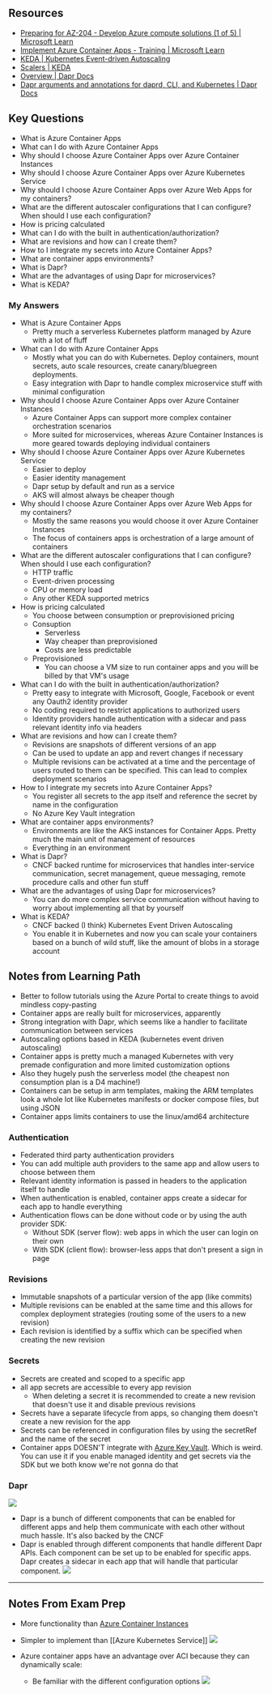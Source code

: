 ## Resources
- [Preparing for AZ-204 - Develop Azure compute solutions (1 of 5) | Microsoft Learn](https://learn.microsoft.com/en-us/shows/exam-readiness-zone/preparing-for-az-204-develop-azure-compute-solutions-1-of-5)
- [Implement Azure Container Apps - Training | Microsoft Learn](https://learn.microsoft.com/en-us/training/modules/implement-azure-container-apps/)
- [KEDA | Kubernetes Event-driven Autoscaling](https://keda.sh/)
- [Scalers | KEDA](https://keda.sh/docs/2.13/scalers/)
- [Overview | Dapr Docs](https://docs.dapr.io/concepts/overview/)
- [Dapr arguments and annotations for daprd, CLI, and Kubernetes | Dapr Docs](https://docs.dapr.io/reference/arguments-annotations-overview/)
## Key Questions
- What is Azure Container Apps
- What can I do with Azure Container Apps
- Why should I choose Azure Container Apps over Azure Container Instances
- Why should I choose Azure Container Apps over Azure Kubernetes Service
- Why should I choose Azure Container Apps over Azure Web Apps for my containers?
- What are the different autoscaler configurations that I can configure? When should I use each configuration?
- How is pricing calculated
- What can I do with the built in authentication/authorization?
- What are revisions and how can I create them?
- How to I integrate my secrets into Azure Container Apps?
- What are container apps environments? 
- What is Dapr?
- What are the advantages of using Dapr for microservices?
- What is KEDA?
### My Answers
- What is Azure Container Apps
	- Pretty much a serverless Kubernetes platform managed by Azure with a lot of fluff
- What can I do with Azure Container Apps
	- Mostly what you can do with Kubernetes. Deploy containers, mount secrets, auto scale resources, create canary/bluegreen deployments.
	- Easy integration with Dapr to handle complex microservice stuff with minimal configuration
- Why should I choose Azure Container Apps over Azure Container Instances
	- Azure Container Apps can support more complex container orchestration scenarios
	- More suited for microservices, whereas Azure Container Instances is more geared towards deploying individual containers
- Why should I choose Azure Container Apps over Azure Kubernetes Service
	- Easier to deploy
	- Easier identity management
	- Dapr setup by default and run as a service
	- AKS will almost always be cheaper though
- Why should I choose Azure Container Apps over Azure Web Apps for my containers?
	- Mostly the same reasons you would choose it over Azure Container Instances
	- The focus of containers apps is orchestration of a large amount of containers
- What are the different autoscaler configurations that I can configure? When should I use each configuration?
	- HTTP traffic
	- Event-driven processing
	- CPU or memory load
	- Any other KEDA supported metrics
- How is pricing calculated
	- You choose between consumption or preprovisioned pricing
	- Consuption
		- Serverless
		- Way cheaper than preprovisioned
		- Costs are less predictable
	- Preprovisioned
		- You can choose a VM size to run container apps and you will be billed by that VM's usage
- What can I do with the built in authentication/authorization?
	- Pretty easy to integrate with Microsoft, Google, Facebook or event any Oauth2 identity provider
	- No coding required to restrict applications to authorized users
	- Identity providers handle authentication with a sidecar and pass relevant identity info via headers
- What are revisions and how can I create them?
	- Revisions are snapshots of different versions of an app
	- Can be used to update an app and revert changes if necessary
	- Multiple revisions can be activated at a time and the percentage of users routed to them can be specified. This can lead to complex deployment scenarios
- How to I integrate my secrets into Azure Container Apps?
	- You register all secrets to the app itself and reference the secret by name in the configuration
	- No Azure Key Vault integration
- What are container apps environments? 
	- Environments are like the AKS instances for Container Apps. Pretty much the main unit of management of resources
	- Everything in an environment
- What is Dapr?
	- CNCF backed runtime for microservices that handles inter-service communication, secret management, queue messaging, remote procedure calls and other fun stuff
- What are the advantages of using Dapr for microservices?
	- You can do more complex service communication without having to worry about implementing all that by yourself
- What is KEDA?
	- CNCF backed (I think) Kubernetes Event Driven Autoscaling
	- You enable it in Kubernetes and now you can scale your containers based on a bunch of wild stuff, like the amount of blobs in a storage account
## Notes from Learning Path
- Better to follow tutorials using the Azure Portal to create things to avoid mindless copy-pasting
- Container apps are really built for microservices, apparently
- Strong integration with Dapr, which seems like a handler to facilitate communication between services
- Autoscaling options based in KEDA (kubernetes event driven autoscaling)
- Container apps is pretty much a managed Kubernetes with very premade configuration and more limited customization options
- Also they hugely push the serverless model (the cheapest non consumption plan is a D4 machine!)
- Containers can be setup in arm templates, making the ARM templates look a whole lot like Kubernetes manifests or docker compose files, but using JSON
- Container apps limits containers to use the linux/amd64 architecture
### Authentication
- Federated third party authentication providers
- You can add multiple auth providers to the same app and allow users to choose between them
- Relevant identity information is passed in headers to the application itself to handle
- When authentication is enabled, container apps create a sidecar for each app to handle everything
- Authentication flows can be done without code or by using the auth provider SDK:
	- Without SDK (server flow): web apps in which the user can login on their own
	- With SDK (client flow): browser-less apps that don't present a sign in page
### Revisions
- Immutable snapshots of a particular version of the app (like commits)
- Multiple revisions can be enabled at the same time and this allows for complex deployment strategies (routing some of the users to a new revision)
- Each revision is identified by a suffix which can be specified when creating the new revision
### Secrets
- Secrets are created and scoped to a specific app
- all app secrets are accessible to every app revision
	- When deleting a secret it is recommended to create a new revision that doesn't use it and disable previous revisions
- Secrets have a separate lifecycle from apps, so changing them doesn't create a new revision for the app
- Secrets can be referenced in configuration files by using the secretRef and the name of the secret
- Container apps DOESN'T integrate with [Azure Key Vault](Azure%20Key%20Vault). Which is weird. You can use it if you enable managed identity and get secrets via the SDK but we both know we're not gonna do that
### Dapr
![](media/Pasted%20image%2020240126091141.png)
- Dapr is a bunch of different components that can be enabled for different apps and help them communicate with each other without much hassle. It's also backed by the CNCF
- Dapr is enabled through different components that handle different Dapr APIs. Each component can be set up to be enabled for specific apps. Dapr creates a sidecar in each app that will handle that particular component.
![](media/Pasted%20image%2020240126091547.png)

---
## Notes From Exam Prep
- More functionality than [Azure Container Instances](Azure%20Container%20Instances)
- Simpler to implement than [[Azure Kubernetes Service]]
![](media/Pasted%20image%2020240126074803.png)

- Azure container apps have an advantage over ACI because they can dynamically scale:
	- Be familiar with the different configuration options
![](media/Pasted%20image%2020240126074809.png)